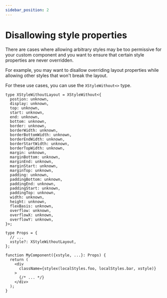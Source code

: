 ```yaml
---
sidebar_position: 2
---
```


# Disallowing style properties

There are cases where allowing arbitrary styles may be too permissive for your custom component and you want to ensure that certain style properties are never overridden.

For example, you may want to disallow overriding layout properties while allowing other styles that won't break the layout.

For these use cases, you can use the `XStyleWithout<>` type.

```tsx
type XStyleWithoutLayout = XStyleWithout<{
  postion: unknown,
  display: unknown,
  top: unknown,
  start: unknown,
  end: unknown,
  bottom: unknown,
  border: unknown,
  borderWidth: unknown,
  borderBottomWidth: unknown,
  borderEndWidth: unknown,
  borderStartWidth: unknown,
  borderTopWidth: unknown,
  margin: unknown,
  marginBottom: unknown,
  marginEnd: unknown,
  marginStart: unknown,
  marginTop: unknown,
  padding: unknown,
  paddingBottom: unknown,
  paddingEnd: unknown,
  paddingStart: unknown,
  paddingTop: unknown,
  width: unknown,
  height: unknown,
  flexBasis: unknown,
  overflow: unknown,
  overflowX: unknown,
  overflowY: unknown,
}>;

type Props = {
  // ...
  xstyle?: XStyleWithoutLayout,
};

function MyComponent({xstyle, ...}: Props) {
  return (
    <div
      className={stylex(localStyles.foo, localStyles.bar, xstyle)}
    >
      {/* ... */}
    </div>
  );
}
```
